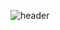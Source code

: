 ![header](https://capsule-render.vercel.app/api?type=rect&customColorList=0,2,3&height=200&section=header&text=HYEMIN's%GitHub&fontSize=60)
